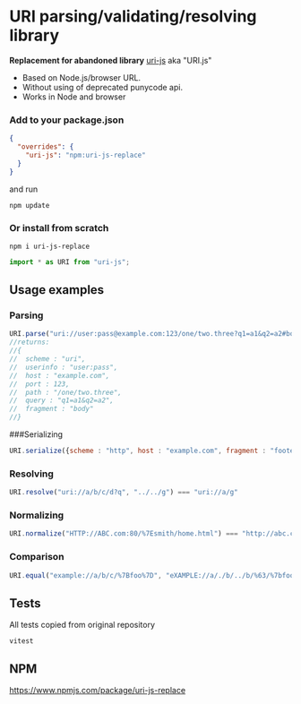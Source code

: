 # URI parsing/validating/resolving library
**Replacement for abandoned library** [uri-js](https://www.npmjs.com/package/uri-js) aka "URI.js"<br>

- Based on Node.js/browser URL.
- Without using of deprecated punycode api. <br>
- Works in Node and browser

### Add to your package.json
```json
{
  "overrides": {
    "uri-js": "npm:uri-js-replace"
  }
}
```
and run
```shell
npm update
```

### Or install from scratch
```shell
npm i uri-js-replace
```
```js
import * as URI from "uri-js";
```

## Usage examples
### Parsing
```js
URI.parse("uri://user:pass@example.com:123/one/two.three?q1=a1&q2=a2#body");
//returns:
//{
//  scheme : "uri",
//  userinfo : "user:pass",
//  host : "example.com",
//  port : 123,
//  path : "/one/two.three",
//  query : "q1=a1&q2=a2",
//  fragment : "body"
//}
```
###Serializing

```js
URI.serialize({scheme : "http", host : "example.com", fragment : "footer"}) === "http://example.com/#footer"
```

### Resolving
```js
URI.resolve("uri://a/b/c/d?q", "../../g") === "uri://a/g"
```

### Normalizing
```js
URI.normalize("HTTP://ABC.com:80/%7Esmith/home.html") === "http://abc.com/~smith/home.html"
```
### Comparison
```js
URI.equal("example://a/b/c/%7Bfoo%7D", "eXAMPLE://a/./b/../b/%63/%7bfoo%7d") === true
```

## Tests
All tests copied from original repository
```shell
vitest
```

## NPM
https://www.npmjs.com/package/uri-js-replace
```
